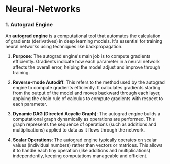# Neural-Networks

### 1. Autograd Engine

An **autograd engine** is a computational tool that automates the calculation of gradients (derivatives) in deep learning models. It's essential for training neural networks using techniques like backpropagation.

1. **Purpose**: The autograd engine's main job is to compute gradients efficiently. Gradients indicate how each parameter in a neural network affects the overall error, helping the model adjust and improve through training.

2. **Reverse-mode Autodiff**: This refers to the method used by the autograd engine to compute gradients efficiently. It calculates gradients starting from the output of the model and moves backward through each layer, applying the chain rule of calculus to compute gradients with respect to each parameter.

3. **Dynamic DAG (Directed Acyclic Graph)**: The autograd engine builds a computational graph dynamically as operations are performed. This graph represents the sequence of operations (such as additions and multiplications) applied to data as it flows through the network.

4. **Scalar Operations**: The autograd engine typically operates on scalar values (individual numbers) rather than vectors or matrices. This allows it to handle each tiny operation (like additions and multiplications) independently, keeping computations manageable and efficient.

